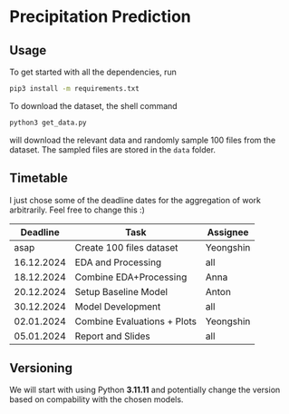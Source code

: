 # Precipitation Prediction 

## Usage
To get started with all the dependencies, run 
```sh
pip3 install -m requirements.txt
```

To download the dataset, the shell command
```sh
python3 get_data.py
```
will download the relevant data and randomly sample
100 files from the dataset. The sampled files are
stored in the `data` folder.


## Timetable
I just chose some of the deadline dates for the 
aggregation of work arbitrarily. Feel free to
change this :)

|  Deadline  | Task                        | Assignee  |
| ---------- | --------------------------- | --------- |
| asap       | Create 100 files dataset    | Yeongshin |
| 16.12.2024 | EDA and Processing          | all       |
| 18.12.2024 | Combine EDA+Processing      | Anna      |
| 20.12.2024 | Setup Baseline Model        | Anton     |    
| 30.12.2024 | Model Development           | all       | 
| 02.01.2024 | Combine Evaluations + Plots | Yeongshin | 
| 05.01.2024 | Report and Slides           | all       | 

## Versioning
We will start with using Python **3.11.11** and 
potentially change the version based on compability
with the chosen models.

